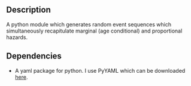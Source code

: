 ## Description

A python module which generates random event sequences which simultaneously 
recapitulate marginal (age conditional) and proportional hazards.

## Dependencies
- A yaml package for python.  I use PyYAML which can be downloaded [here](http://pyyaml.org/wiki/PyYAML).



